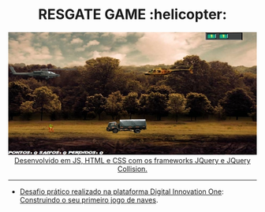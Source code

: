 <h1 align="center">RESGATE GAME  :helicopter:</h5>

<p align="center">
  <a href="#/" target="_blank">
    <img 
         src="https://github.com/vinninascimento/resgate-js/blob/master/img/capa.jpg" 
         
  </a>
  <br />
  Desenvolvido em JS, HTML e CSS com os frameworks JQuery e JQuery Collision.
</p>

<hr />

- Desafio prático realizado na plataforma [Digital Innovation One](https://web.digitalinnovation.one/home "Digital Innovation One"): [Construindo o seu primeiro jogo de naves](https://web.digitalinnovation.one/lab/construindo-o-seu-primeiro-jogo-de-naves/learning/9b0a44f2-ba17-49fc-ab1e-8658bd5861c7").
